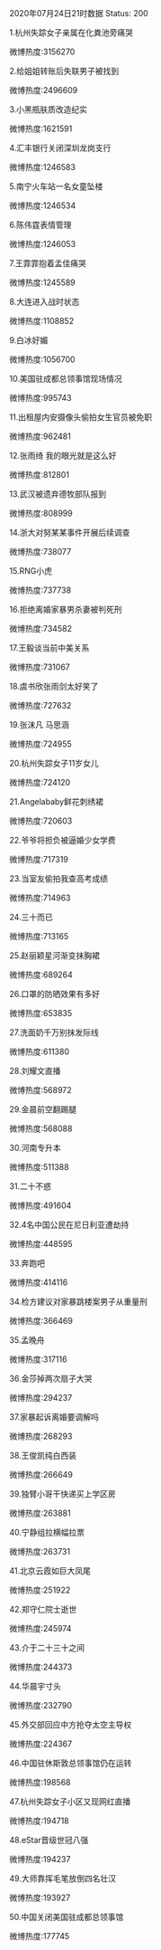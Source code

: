 2020年07月24日21时数据
Status: 200

1.杭州失踪女子亲属在化粪池旁痛哭

微博热度:3156270

2.给姐姐转账后失联男子被找到

微博热度:2496609

3.小黑瓶肤质改造纪实

微博热度:1621591

4.汇丰银行关闭深圳龙岗支行

微博热度:1246583

5.南宁火车站一名女童坠楼

微博热度:1246534

6.陈伟霆表情管理

微博热度:1246053

7.王霏霏抱着孟佳痛哭

微博热度:1245589

8.大连进入战时状态

微博热度:1108852

9.白冰好媚

微博热度:1056700

10.美国驻成都总领事馆现场情况

微博热度:995743

11.出租屋内安摄像头偷拍女生官员被免职

微博热度:962481

12.张雨绮 我的眼光就是这么好

微博热度:812801

13.武汉被遗弃德牧部队报到

微博热度:808999

14.浙大对努某某事件开展后续调查

微博热度:738077

15.RNG小虎

微博热度:737738

16.拒绝离婚家暴男杀妻被判死刑

微博热度:734582

17.王毅谈当前中美关系

微博热度:731067

18.虞书欣张雨剑太好笑了

微博热度:727632

19.张沫凡 马思涵

微博热度:724955

20.杭州失踪女子11岁女儿

微博热度:724120

21.Angelababy鲜花刺绣裙

微博热度:720603

22.爷爷将担负被逼婚少女学费

微博热度:717319

23.当室友偷拍我查高考成绩

微博热度:714963

24.三十而已

微博热度:713165

25.赵丽颖星河渐变抹胸裙

微博热度:689264

26.口罩的防晒效果有多好

微博热度:653835

27.洗面奶千万别抹发际线

微博热度:611380

28.刘耀文直播

微博热度:568972

29.金晨前空翻踢腿

微博热度:568088

30.河南专升本

微博热度:511388

31.二十不惑

微博热度:491604

32.4名中国公民在尼日利亚遭劫持

微博热度:448595

33.奔跑吧

微博热度:414116

34.检方建议对家暴跳楼案男子从重量刑

微博热度:366469

35.孟晚舟

微博热度:317116

36.金莎掉两次扇子大哭

微博热度:294237

37.家暴起诉离婚要调解吗

微博热度:268293

38.王俊凯纯白西装

微博热度:266649

39.独臂小哥干快递买上学区房

微博热度:263881

40.宁静组拉横幅拉票

微博热度:263731

41.北京云霞如巨大凤尾

微博热度:251922

42.郑守仁院士逝世

微博热度:245974

43.介于二十三十之间

微博热度:244373

44.华晨宇寸头

微博热度:232790

45.外交部回应中方抢夺太空主导权

微博热度:224367

46.中国驻休斯敦总领事馆仍在运转

微博热度:198568

47.杭州失踪女子小区又现网红直播

微博热度:194718

48.eStar晋级世冠八强

微博热度:194237

49.大师靠挥毛笔放倒四名壮汉

微博热度:193927

50.中国关闭美国驻成都总领事馆

微博热度:177745

